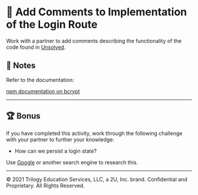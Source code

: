 # 📐 Add Comments to Implementation of the Login Route

Work with a partner to add comments describing the functionality of the code found in [Unsolved](./Unsolved/routes/api/user-routes.js).

## 📝 Notes

Refer to the documentation: 

[npm documentation on bcrypt](https://www.npmjs.com/package/bcrypt)

---

## 🏆 Bonus

If you have completed this activity, work through the following challenge with your partner to further your knowledge:

* How can we persist a login state?

Use [Google](https://www.google.com) or another search engine to research this.

---
© 2021 Trilogy Education Services, LLC, a 2U, Inc. brand. Confidential and Proprietary. All Rights Reserved.